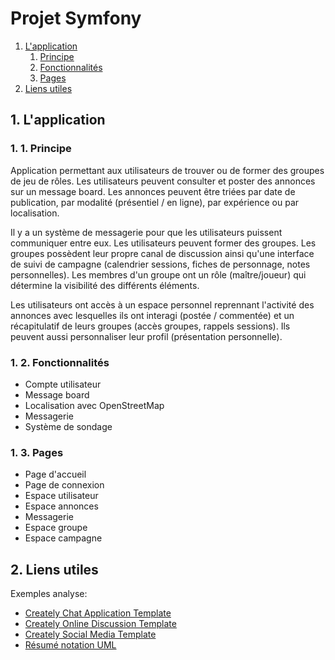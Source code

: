 # Projet Symfony

1. [L'application](#l'application)
    1. [Principe](#principe)
    2. [Fonctionnalités](#fonctionnalités)
    2. [Pages](#pages)
2. [Liens utiles](#liens-utiles)

## 1. L'application

### 1. 1. Principe

Application permettant aux utilisateurs de trouver ou de former des groupes de jeu de rôles. Les utilisateurs peuvent consulter et poster des annonces sur un message board. Les annonces peuvent être triées par date de publication, par modalité (présentiel / en ligne), par expérience ou par localisation.

Il y a un système de messagerie pour que les utilisateurs puissent communiquer entre eux. Les utilisateurs peuvent former des groupes. Les groupes possèdent leur propre canal de discussion ainsi qu'une interface de suivi de campagne (calendrier sessions, fiches de personnage, notes personnelles). Les membres d'un groupe ont un rôle (maître/joueur) qui détermine la visibilité des différents éléments.

Les utilisateurs ont accès à un espace personnel reprennant l'activité des annonces avec lesquelles ils ont interagi (postée / commentée) et un récapitulatif de leurs groupes (accès groupes, rappels sessions). Ils peuvent aussi personnaliser leur profil (présentation personnelle).

### 1. 2. Fonctionnalités

- Compte utilisateur
- Message board
- Localisation avec OpenStreetMap
- Messagerie
- Système de sondage

### 1. 3. Pages

- Page d'accueil
- Page de connexion
- Espace utilisateur
- Espace annonces
- Messagerie
- Espace groupe
- Espace campagne

## 2. Liens utiles

Exemples analyse:
- [Creately Chat Application Template](https://creately.com/diagram/example/i8d5u68p3/uml-class-diagram-for-chat-application)
- [Creately Online Discussion Template](https://creately.com/diagram/example/ikqawlun/online-discussion-form-uml-diagram)
- [Creately Social Media Template](https://creately.com/diagram/example/i3dg9go71/social-media-class-diagram)
- [Résumé notation UML](https://www.visual-paradigm.com/guide/uml-unified-modeling-language/uml-class-diagram-tutorial/)